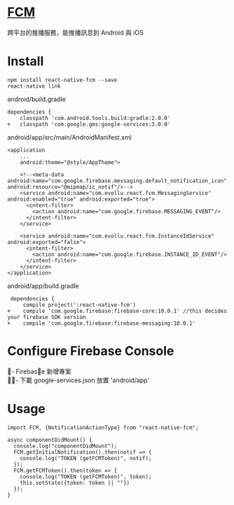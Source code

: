 # [FCM](https://github.com/evollu/react-native-fcm)
跨平台的推播服務，能推播訊息到 Android 與 iOS

# Install

```
npm install react-native-fcm --save
react-native link
```

android/build.gradle
```
dependencies {
    classpath 'com.android.tools.build:gradle:2.0.0'
+   classpath 'com.google.gms:google-services:3.0.0'
```

android/app/src/main/AndroidManifest.xml
```
<application
    ...
    android:theme="@style/AppTheme">

    <!--<meta-data android:name="com.google.firebase.messaging.default_notification_icon" android:resource="@mipmap/ic_notif"/>-->
    <service android:name="com.evollu.react.fcm.MessagingService" android:enabled="true" android:exported="true">
      <intent-filter>
        <action android:name="com.google.firebase.MESSAGING_EVENT"/>
      </intent-filter>
    </service>

    <service android:name="com.evollu.react.fcm.InstanceIdService" android:exported="false">
      <intent-filter>
        <action android:name="com.google.firebase.INSTANCE_ID_EVENT"/>
      </intent-filter>
    </service>
</application>
```

android/app/build.gradle
```
 dependencies {
     compile project(':react-native-fcm')
+    compile 'com.google.firebase:firebase-core:10.0.1' //this decides your firebase SDK version
+    compile 'com.google.firebase:firebase-messaging:10.0.1'
```

# Configure Firebase Console

- Firebase 新增專案  
- 下載 google-services.json 放置 'android/app'  

# Usage

```
import FCM, {NotificationActionType} from "react-native-fcm";

async componentDidMount() {
  console.log("componentDidMount");
  FCM.getInitialNotification().then(notif => {
    console.log("TOKEN (getFCMToken)", notif);
  });
  FCM.getFCMToken().then(token => {
    console.log("TOKEN (getFCMToken)", token);
    this.setState({token: token || ""})
  });
}
```